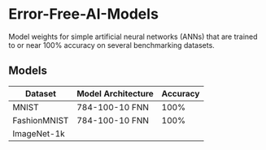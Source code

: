 # Error-Free-AI-Models
Model weights for simple artificial neural networks (ANNs) that are trained to or near 100% accuracy on several benchmarking datasets. 

## Models
| Dataset  | Model Architecture | Accuracy |
| ------------- | ------------- | ------------- |
| MNIST  | 784-100-10 FNN  | 100% |
| FashionMNIST  | 784-100-10 FNN  | 100% |
| ImageNet-1k |  |  |
